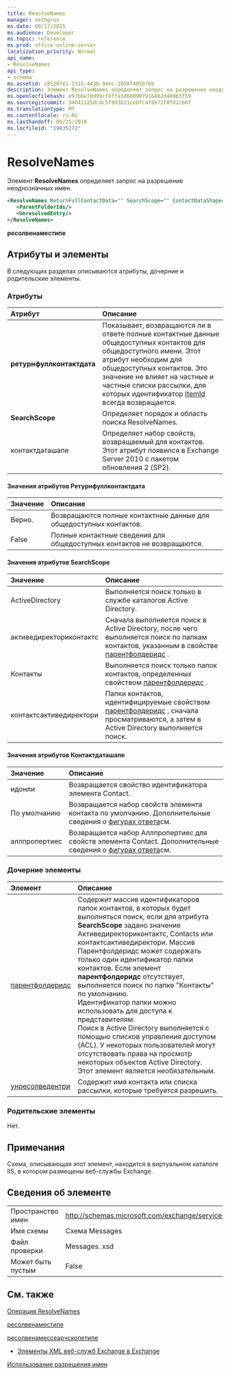 ```yaml
---
title: ResolveNames
manager: sethgros
ms.date: 09/17/2015
ms.audience: Developer
ms.topic: reference
ms.prod: office-online-server
localization_priority: Normal
api_name:
- ResolveNames
api_type:
- schema
ms.assetid: c85207e1-1315-443b-94ec-2b58f405076b
description: Элемент ResolveNames определяет запрос на разрешение неоднозначных имен.
ms.openlocfilehash: e97b6e78d99cf8ffa3d680907916882d40963f59
ms.sourcegitcommit: 34041125dc8c5f993b21cebfc4f8b72f0fd2cb6f
ms.translationtype: MT
ms.contentlocale: ru-RU
ms.lasthandoff: 06/25/2018
ms.locfileid: "19835172"
---
```

# <a name="resolvenames"></a>ResolveNames

Элемент **ResolveNames** определяет запрос на разрешение неоднозначных имен. 
  
```XML
<ResolveNames ReturnFullContactData="" SearchScope="" ContactDataShape="">
   <ParentFolderIds/>
   <UnresolvedEntry/>
</ResolveNames>
```

 **ресолвенаместипе**
## <a name="attributes-and-elements"></a>Атрибуты и элементы

В следующих разделах описываются атрибуты, дочерние и родительские элементы.
  
### <a name="attributes"></a>Атрибуты

|**Атрибут**|**Описание**|
|:-----|:-----|
|**ретурнфуллконтактдата** <br/> |Показывает, возвращаются ли в ответе полные контактные данные общедоступных контактов для общедоступного имени. Этот атрибут необходим для общедоступных контактов. Это значение не влияет на частные и частные списки рассылки, для которых идентификатор [ItemId](itemid.md) всегда возвращается.  <br/> |
|**SearchScope** <br/> |Определяет порядок и область поиска ResolveNames.  <br/> |
|контактдаташапе  <br/> |Определяет набор свойств, возвращаемый для контактов. Этот атрибут появился в Exchange Server 2010 с пакетом обновления 2 (SP2).  <br/> |
   
#### <a name="returnfullcontactdata-attribute-values"></a>Значения атрибутов Ретурнфуллконтактдата

|**Значение**|**Описание**|
|:-----|:-----|
|Верно.  <br/> |Возвращаются полные контактные данные для общедоступных контактов.  <br/> |
|False  <br/> |Полные контактные сведения для общедоступных контактов не возвращаются.  <br/> |
   
#### <a name="searchscope-attribute-values"></a>Значения атрибутов SearchScope

|**Значение**|**Описание**|
|:-----|:-----|
|ActiveDirectory  <br/> |Выполняется поиск только в службе каталогов Active Directory.  <br/> |
|активедиректориконтактс  <br/> |Сначала выполняется поиск в Active Directory, после чего выполняется поиск по папкам контактов, указанным в свойстве [парентфолдеридс](parentfolderids.md) .  <br/> |
|Контакты  <br/> |Выполняется поиск только папок контактов, определенных свойством [парентфолдеридс](parentfolderids.md) .  <br/> |
|контактсактиведиректори  <br/> |Папки контактов, идентифицируемые свойством [парентфолдеридс](parentfolderids.md) , сначала просматриваются, а затем в Active Directory выполняется поиск.  <br/> |
   
#### <a name="contactdatashape-attribute-values"></a>Значения атрибутов Контактдаташапе

|**Значение**|**Описание**|
|:-----|:-----|
|идонли  <br/> |Возвращается свойство идентификатора элемента Contact.  <br/> |
|По умолчанию  <br/> |Возвращается набор свойств элемента контакта по умолчанию. Дополнительные сведения о [фигурах ответа](http://msdn.microsoft.com/library/1c5ddc0a-c4e0-4488-8972-7543b5b464df%28Office.15%29.aspx)см.  <br/> |
|аллпропертиес  <br/> |Возвращается набор Аллпропертиес для свойств элемента Contact. Дополнительные сведения о [фигурах ответа](http://msdn.microsoft.com/library/1c5ddc0a-c4e0-4488-8972-7543b5b464df%28Office.15%29.aspx)см.  <br/> |
   
### <a name="child-elements"></a>Дочерние элементы

|**Элемент**|**Описание**|
|:-----|:-----|
|[парентфолдеридс](parentfolderids.md) <br/> |Содержит массив идентификаторов папок контактов, в которых будет выполняться поиск, если для атрибута **SearchScope** задано значение Активедиректориконтактс, Contacts или контактсактиведиректори. Массив Парентфолдеридс может содержать только один идентификатор папки контактов. Если элемент **парентфолдеридс** отсутствует, выполняется поиск по папке "Контакты" по умолчанию.  <br/> Идентификатор папки можно использовать для доступа к представителям.  <br/> Поиск в Active Directory выполняется с помощью списков управления доступом (ACL). У некоторых пользователей могут отсутствовать права на просмотр некоторых объектов Active Directory.  <br/> Этот элемент является необязательным.  <br/> |
|[унресолведентри](unresolvedentry.md) <br/> |Содержит имя контакта или списка рассылки, которые требуется разрешить.  <br/> |
   
### <a name="parent-elements"></a>Родительские элементы

Нет.
  
## <a name="remarks"></a>Примечания

Схема, описывающая этот элемент, находится в виртуальном каталоге IIS, в котором размещены веб-службы Exchange.
  
## <a name="element-information"></a>Сведения об элементе

|||
|:-----|:-----|
|Пространство имен  <br/> |http://schemas.microsoft.com/exchange/services/2006/messages  <br/> |
|Имя схемы  <br/> |Схема Messages  <br/> |
|Файл проверки  <br/> |Messages. xsd  <br/> |
|Может быть пустым  <br/> |False  <br/> |
   
## <a name="see-also"></a>См. также



[Операция ResolveNames](resolvenames-operation.md)
  
[ресолвенаместипе](https://msdn.microsoft.com/library/ExchangeWebServices.ResolveNamesType.aspx)
  
[ресолвенамессеарчскопетипе](https://msdn.microsoft.com/library/ExchangeWebServices.ResolveNamesSearchScopeType.aspx)


- [Элементы XML веб-служб Exchange в Exchange](ews-xml-elements-in-exchange.md)


[Использование разрешения имен](http://msdn.microsoft.com/library/9257fb07-89d2-46eb-b885-e2173fe6fbc1%28Office.15%29.aspx)

